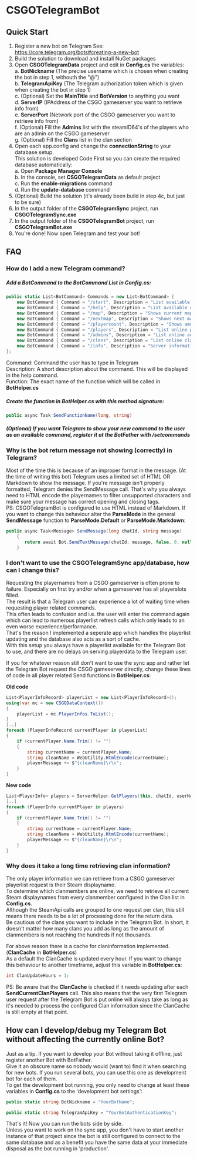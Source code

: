 # CSGOTelegramBot

## Quick Start
1. Register a new bot on Telegram
	See: https://core.telegram.org/bots#creating-a-new-bot
2. Build the solution to download and install NuGet packages
3. Open **CSGOTelegramData** project and edit in **Config.cs** the variables:  
  a. **BotNickname** (The precise username which is chosen when creating the bot in step 1, withouth the "@")  
  b. **TelegramApiKey** (The Telegram authorization token which is given when creating the bot in step 1)  
  c. (Optional) Set the **MainTitle** and **BotVersion** to anything you want  
  d. **ServerIP** (IPAddress of the CSGO gameserver you want to retrieve info from)  
  e. **ServerPort** (Network port of the CSGO gameserver you want to retrieve info from)  
  f. (Optional) Fill the **Admins** list with the steamID64's of the players who are an admin on the CSGO gameserver  
  g. (Optional) Fill the  **Clans** list in the clan section  
4.	Open each app.config and change the **connectionString** to your database setup.  
	This solution is developed Code First so you can create the required database automatically:  
  a. Open **Package Manager Console**  
  b. In the console, set **CSGOTelegramData** as default project  
  c. Run the **enable-migrations** command  
  d. Run the **update-database** command  
5. 	(Optional) Build the solution (it's already been build in step 4c, but just to be sure)  
6. 	In the output folder of the **CSGOTelegramSync** project, run **CSGOTelegramSync.exe**  
7. 	In the output folder of the **CSGOTelegramBot** project, run **CSGOTelegramBot.exe**  
8. 	You're done! Now open Telegram and test your bot!  

## FAQ
### How do I add a new Telegram command?
  
##### Add a **BotCommand** to the BotCommand List in **Config.cs**:  
```C#
public static List<BotCommand> Commands = new List<BotCommand> {
	new BotCommand { Command = "/start", Description = "List available commands", Function = "SendStart" },
	new BotCommand { Command = "/help", Description = "List available commands", Function = "SendHelp" },
	new BotCommand { Command = "/map", Description = "Shows current map", Function = "SendCurrentMap" },
	new BotCommand { Command = "/nextmap", Description = "Shows next map", Function = "SendNextMap" },            
	new BotCommand { Command = "/playercount", Description = "Shows amount of online players", Function = "SendCurrentPlayersCount" },
	new BotCommand { Command = "/players", Description = "List online players", Function = "SendCurrentPlayers" },
	new BotCommand { Command = "/admins", Description = "List online admins", Function = "SendCurrentAdmins" },
	new BotCommand { Command = "/clans", Description = "List online clan members", Function = "SendCurrentClanPlayers" },
	new BotCommand { Command = "/info", Description = "Server information", Function = "SendServerInfo" }
};
```
Command: Command the user has to type in Telegram  
Description: A short description about the command. This will be displayed in the help command.  
Function: The exact name of the function which will be called in **BotHelper.cs**  
  
##### Create the function in **BotHelper.cs** with this method signature:  
```C#
public async Task SendFunctionName(long, string)
```

##### (Optional) If you want Telegram to show your new command to the user as an available command, register it at the BotFather with **/setcommands** 
  
  
  
### Why is the bot return message not showing (correctly) in Telegram?
  
Most of the time this is because of an improper format in the message. (At the time of writing this bot) Telegram uses a limited set of HTML OR Markdown to show the message.
If you're message isn't properly formatted, Telegram denies the SendMessage call. That's why you always need to HTML encode the playernames to filter unsupported characters and make sure your message has correct opening and closing tags.  
PS: CSGOTelegramBot is configured to use HTML instead of Markdown. If you want to change this behaviour alter the **ParseMode** in the general **SendMessage** function to **ParseMode.Default** or **ParseMode.Markdown**:  
```C#
public async Task<Message> SendMessage(long chatId, string message)
	{
	   return await Bot.SendTextMessage(chatId, message, false, 0, null, ParseMode.Html); 
	}
```
  
  
  
### I don't want to use the CSGOTelegramSync app/database, how can I change this?
  
Requesting the playernames from a CSGO gameserver is often prone to failure. Especially on first try and/or when a gameserver has all playerslots filled.  
The result is that a Telegram user can experience a lot of waiting time when requesting player related commands.  
This often leads to confusion and i.e. the user will enter the command again which can lead to numerous playerlist refresh calls which only leads to an even worse experience/performance.  
That's the reason I implemented a seperate app which handles the playerlist updating and the database also acts as a sort of cache.  
With this setup you always have a playerlist available for the Telegram Bot to use, and there are no delays on serving playerdata to the Telegram user.  
  
If you for whatever reason still don't want to use the sync app and rather let the Telegram Bot request the CSGO gameserver directly, change these lines of code in all player related Send functions in **BotHelper.cs**:  
  
**Old code**  
```C#
List<PlayerInfoRecord> playerList = new List<PlayerInfoRecord>();
using(var mc = new CSGODataContext())
{
	playerList = mc.PlayerInfos.ToList();
}
[..]
foreach (PlayerInfoRecord currentPlayer in playerList)
{
	if (currentPlayer.Name.Trim() != "")
	{
		string currentName = currentPlayer.Name;
		string cleanName = WebUtility.HtmlEncode(currentName);
		playerMessage += $"{cleanName}\r\n";
	}
}
```  
**New code**  
```C#
List<PlayerInfo> players = ServerHelper.GetPlayers(this, chatId, userName);
[..]
foreach (PlayerInfo currentPlayer in players)
{
	if (currentPlayer.Name.Trim() != "")
	{
		string currentName = currentPlayer.Name;
		string cleanName = WebUtility.HtmlEncode(currentName);
		playerMessage += $"{cleanName}\r\n";
	}
}
```
  
  
  
### Why does it take a long time retrieving clan information? 
  
The only player information we can retrieve from a CSGO gameserver playerlist request is their Steam displayname.  
To determine which clanmembers are online, we need to retrieve all current Steam displaynames from every clanmember configured in the Clan list in **Config.cs**.  
Although the SteamApi calls are grouped to one request per clan, this still means there needs to be a lot of processing done for the return data.  
Be cautious of the clans you want to include in the Telegram Bot. In short, it doesn't matter how many clans you add as long as the amount of clanmembers is not reaching the hundreds if not thousands.
  
For above reason there is a cache for claninformation implemented. (**ClanCache** in **BotHelper.cs**)  
As a default the ClanCache is updated every hour. If you want to change this behaviour to another timeframe, adjust this variable in **BotHelper.cs**:  
```C#
int ClanUpdateHours = 1;
```
  
PS: Be aware that the **ClanCache** is checked if it needs updating after each **SendCurrentClanPlayers** call.
This also means that the very first Telegram user request after the Telegram Bot is put online will always take as long as it's needed to process the configured Clan information since the ClanCache is still empty at that point.
  
  
  
## How can I develop/debug my Telegram Bot without affecting the currently online Bot?
  
Just as a tip. If you want to develop your Bot without taking it offline, just register another Bot with BotFather.  
Give it an obscure name so nobody would (want to) find it when searching for new bots.  If you run several bots, you can use this one as development bot for each of them.  
To get the development bot running, you only need to change at least these variables in **Config.cs** to the 'development bot settings':  
```C#
public static string BotNickname = "YourBotName";

public static string TelegramApiKey = "YourBotAuthenticationKey";
```
  
That's it! Now you can run the bots side by side.  
Unless you want to work on the sync app, you don't have to start another instance of that project since the bot is still configured to connect to the same database and as a benefit you have the same data at your immediate disposal as the bot running in 'production'.  
